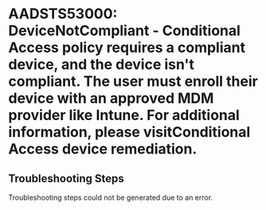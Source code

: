 # AADSTS53000: DeviceNotCompliant - Conditional Access policy requires a compliant device, and the device isn't compliant. The user must enroll their device with an approved MDM provider like Intune. For additional information, please visitConditional Access device remediation.


## Troubleshooting Steps
Troubleshooting steps could not be generated due to an error.